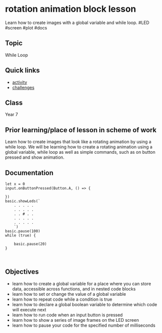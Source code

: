 # rotation animation block lesson

Learn how to create images with a global variable and while loop. #LED #screen  #plot #docs

## Topic

While Loop

## Quick links

* [activity](/microbit/lessons/rotation-animation/activity)
* [challenges](/microbit/lessons/rotation-animation/challenges)

## Class

Year 7

## Prior learning/place of lesson in scheme of work

Learn how to create images that look like a rotating animation by using a while loop. We will be learning how to create a rotating animation using a global variable, while loop as well as simple commands, such as on button pressed and show animation.

## Documentation

```docs
let x = 0
input.onButtonPressed(Button.A, () => {

})
basic.showLeds(`
    . . . . .
    . . . . .
    . . # . .
    . . . . .
    . . . . .
    `)
basic.pause(100)
while (true) {

    basic.pause(20)
}



```

## Objectives

* learn how to create a global variable for a place where you can store data, accessible across functions, and in nested code blocks
* learn how to set or change the value of a global variable
* learn how to repeat code while a condition is true
* learn how to declare a global boolean variable to determine which code will execute next
* learn how to run code when an input button is pressed
* learn how to show a series of image frames on the LED screen
* learn how to pause your code for the specified number of milliseconds

